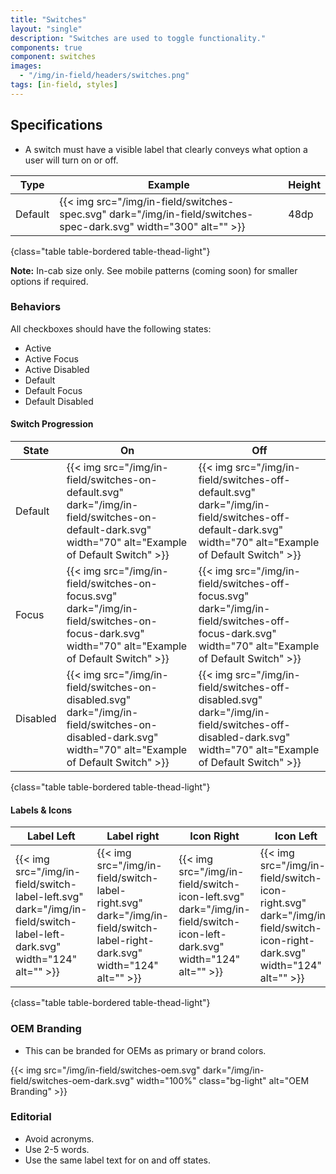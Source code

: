 ```yaml
---
title: "Switches"
layout: "single"
description: "Switches are used to toggle functionality."
components: true
component: switches
images:
  - "/img/in-field/headers/switches.png"
tags: [in-field, styles]
---
```


## Specifications

- A switch must have a visible label that clearly conveys what option a user will turn on or off.

<!-- prettier-ignore-start -->
| Type    | Example                                                                                                      | Height |
|---------| ------------------------------------------------------------------------------------------------------------ | ------ |
| Default | {{< img src="/img/in-field/switches-spec.svg" dark="/img/in-field/switches-spec-dark.svg" width="300" alt="" >}} | 48dp   |
{class="table table-bordered table-thead-light"}

<!-- prettier-ignore-end -->

**Note:** In-cab size only. See mobile patterns (coming soon) for smaller options if required.

### Behaviors

All checkboxes should have the following states:

- Active
- Active Focus
- Active Disabled
- Default
- Default Focus
- Default Disabled

#### Switch Progression

<!-- prettier-ignore-start -->
| State  | On                                                                                                                                      | Off | 
| ------ | ----------------------------------------------- |--------|
| Default  | {{< img src="/img/in-field/switches-on-default.svg" dark="/img/in-field/switches-on-default-dark.svg" width="70" alt="Example of Default Switch" >}} | {{< img src="/img/in-field/switches-off-default.svg" dark="/img/in-field/switches-off-default-dark.svg" width="70" alt="Example of Default Switch" >}}   |
| Focus | {{< img src="/img/in-field/switches-on-focus.svg" dark="/img/in-field/switches-on-focus-dark.svg" width="70" alt="Example of Default Switch" >}} | {{< img src="/img/in-field/switches-off-focus.svg" dark="/img/in-field/switches-off-focus-dark.svg" width="70" alt="Example of Default Switch" >}}   | 
| Disabled  | {{< img src="/img/in-field/switches-on-disabled.svg" dark="/img/in-field/switches-on-disabled-dark.svg" width="70" alt="Example of Default Switch" >}}    | {{< img src="/img/in-field/switches-off-disabled.svg" dark="/img/in-field/switches-off-disabled-dark.svg" width="70" alt="Example of Default Switch" >}}  | 
{class="table table-bordered table-thead-light"}
<!-- prettier-ignore-end -->

#### Labels & Icons

<!-- prettier-ignore-start -->
| Label Left   | Label right | Icon Right    | Icon Left | Check icon |
| ------- | ------- | --------- | ------------ | -------- |
| {{< img src="/img/in-field/switch-label-left.svg" dark="/img/in-field/switch-label-left-dark.svg" width="124" alt="" >}}   | {{< img src="/img/in-field/switch-label-right.svg" dark="/img/in-field/switch-label-right-dark.svg" width="124" alt="" >}}     | {{< img src="/img/in-field/switch-icon-left.svg" dark="/img/in-field/switch-icon-left-dark.svg" width="124" alt="" >}}    | {{< img src="/img/in-field/switch-icon-right.svg" dark="/img/in-field/switch-icon-right-dark.svg" width="124" alt="" >}}   | {{< img src="/img/in-field/switch-tick.svg" dark="/img/in-field/switch-tick-dark.svg" width="80" lt="" >}}
{class="table table-bordered table-thead-light"}
<!-- prettier-ignore-end -->

### OEM Branding

- This can be branded for OEMs as primary or brand colors.

{{< img src="/img/in-field/switches-oem.svg"  dark="/img/in-field/switches-oem-dark.svg" width="100%" class="bg-light" alt="OEM Branding" >}}

### Editorial

- Avoid acronyms.
- Use 2-5 words.
- Use the same label text for on and off states.
